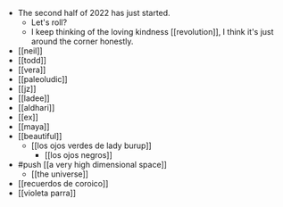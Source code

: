 - The second half of 2022 has just started.
  - Let's roll?
  - I keep thinking of the loving kindness [[revolution]], I think it's just around the corner honestly.
- [[neil]]
- [[todd]]
- [[vera]]
- [[paleoludic]]
- [[jz]]
- [[ladee]]
- [[aldhari]]
- [[ex]]
- [[maya]]
- [[beautiful]]
  - [[los ojos verdes de lady burup]]
    - [[los ojos negros]]
- #push [[a very high dimensional space]]
  - [[the universe]]
- [[recuerdos de coroico]]
- [[violeta parra]]
